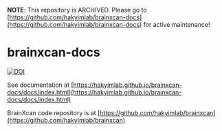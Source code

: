 **NOTE**: This repository is ARCHIVED. Please go to [https://github.com/hakyimlab/brainxcan-docs](https://github.com/hakyimlab/brainxcan-docs) for active maintenance!

# brainxcan-docs

[![DOI](https://zenodo.org/badge/629233031.svg)](https://zenodo.org/badge/latestdoi/629233031)

See documentation at [https://hakyimlab.github.io/brainxcan-docs/docs/index.html](https://hakyimlab.github.io/brainxcan-docs/docs/index.html)

BrainXcan code repository is at [https://github.com/hakyimlab/brainxcan](https://github.com/hakyimlab/brainxcan)
